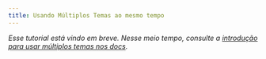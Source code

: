 ```yaml
---
title: Usando Múltiplos Temas ao mesmo tempo
---
```


_Esse tutorial está vindo em breve. Nesse meio tempo, consulte a [introdução para usar múltiplos temas nos docs](/docs/themes/using-multiple-gatsby-themes)._

